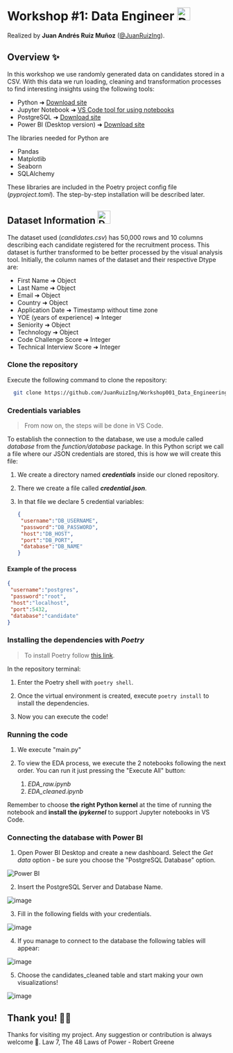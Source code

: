 # Workshop #1: Data Engineer <img src="https://github.com/user-attachments/assets/e50b269a-fd97-4ec3-a1e9-e9629cef94ae" alt="Data Icon" width="30px"/>

Realized by **Juan Andrés Ruiz Muñoz** ([@JuanRuizIng](https://github.com/JuanRuizIng)).

## Overview ✨

In this workshop we use randomly generated data on candidates stored in a CSV. With this data we run loading, cleaning and transformation processes to find interesting insights using the following tools:

* Python ➜ [Download site](https://www.python.org/downloads/)
* Jupyter Notebook ➜ [VS Code tool for using notebooks](https://youtu.be/ZYat1is07VI?si=BMHUgk7XrJQksTkt)
* PostgreSQL ➜ [Download site](https://www.postgresql.org/download/)
* Power BI (Desktop version) ➜ [Download site](https://www.microsoft.com/es-es/power-platform/products/power-bi/desktop)

The libraries needed for Python are

* Pandas
* Matplotlib
* Seaborn
* SQLAlchemy

These libraries are included in the Poetry project config file (*pyproject.toml*). The step-by-step installation will be described later.

## Dataset Information <img src="https://github.com/user-attachments/assets/5fa5298c-e359-4ef1-976d-b6132e8bda9a" alt="Dataset" width="30px"/>


The dataset used (*candidates.csv*) has 50,000 rows and 10 columns describing each candidate registered for the recruitment process. 
This dataset is further transformed to be better processed by the visual analysis tool.
Initially, the column names of the dataset and their respective Dtype are:

* First Name ➜ Object
* Last Name ➜ Object
* Email ➜ Object
* Country ➜ Object
* Application Date ➜ Timestamp without time zone
* YOE (years of experience) ➜ Integer
* Seniority ➜ Object
* Technology ➜ Object
* Code Challenge Score ➜ Integer
* Technical Interview Score ➜ Integer

### Clone the repository

Execute the following command to clone the repository:

```bash
  git clone https://github.com/JuanRuizIng/Workshop001_Data_Engineering.git
```

### Credentials variables

> From now on, the steps will be done in VS Code.

To establish the connection to the database, we use a module called *database* from the *function/database* package. In this Python script we call a file where our JSON credentials are stored, this is how we will create this file:

1. We create a directory named ***credentials*** inside our cloned repository.

2. There we create a file called ***credential.json***.

3. In that file we declare 5 credential variables:
   ```json
   {
    "username":"DB_USERNAME",
    "password":"DB_PASSWORD",
    "host":"DB_HOST",
    "port":"DB_PORT",
    "database":"DB_NAME"
   }
   ```

#### Example of the process

   ```json
   {
    "username":"postgres",
    "password":"root",
    "host":"localhost",
    "port":5432,
    "database":"candidate"
   }
   ```

### Installing the dependencies with *Poetry*

> To install Poetry follow [this link](https://elcuaderno.notion.site/Poetry-8f7b23a0f9f340318bbba4ef36023d60?pvs=4).

In the repository terminal:

1. Enter the Poetry shell with `poetry shell`.

2. Once the virtual environment is created, execute `poetry install` to install the dependencies.

3. Now you can execute the code!


### Running the code

1. We execute "main.py"

2. To view the EDA process, we execute the 2 notebooks following the next order. You can run it just pressing the "Execute All" button:

   1. *EDA_raw.ipynb*
   2. *EDA_cleaned.ipynb*
  
Remember to choose **the right Python kernel** at the time of running the notebook and **install the *ipykernel*** to support Jupyter notebooks in VS Code.

### Connecting the database with Power BI

1. Open Power BI Desktop and create a new dashboard. Select the *Get data* option - be sure you choose the "PostgreSQL Database" option.

![Power BI](https://github.com/user-attachments/assets/a53ef992-d5b9-468e-b227-94e72179a591)


2. Insert the PostgreSQL Server and Database Name.

![image](https://github.com/user-attachments/assets/ebe02754-44e8-498c-891f-e1a0038d351d)


3. Fill in the following fields with your credentials.

![image](https://github.com/user-attachments/assets/18748b7f-7d5c-4c21-891a-70e77dd21d69)


4. If you manage to connect to the database the following tables will appear:

![image](https://github.com/user-attachments/assets/296845e6-689a-4758-9444-99ef2aa6cc66)


5. Choose the candidates_cleaned table and start making your own visualizations!

![image](https://github.com/user-attachments/assets/2133216d-5d4e-462d-b475-82a6f3a42be0)


## Thank you! 💩🐍

Thanks for visiting my project. Any suggestion or contribution is always welcome 🦻.
Law 7, The 48 Laws of Power - Robert Greene
